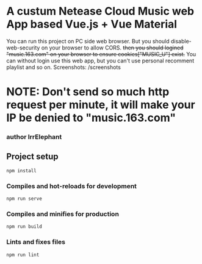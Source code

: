 # A custum Netease Cloud Music web App based Vue.js + Vue Material
You can run this project on PC side web browser.
But you should disable-web-security on your browser to allow CORS.
~~then you should logined "music.163.com" on your browser to ensure cookies["MUSIC_U"] exist.~~
You can without login use this web app, but you can't use personal recomment playlist and so on.
Screenshots: /screenshots
# NOTE: Don't send so much http request per minute, it will make your IP be denied to "music.163.com"
### author IrrElephant
## Project setup
```
npm install
```
### Compiles and hot-reloads for development
```
npm run serve
```
### Compiles and minifies for production
```
npm run build
```
### Lints and fixes files
```
npm run lint
```
